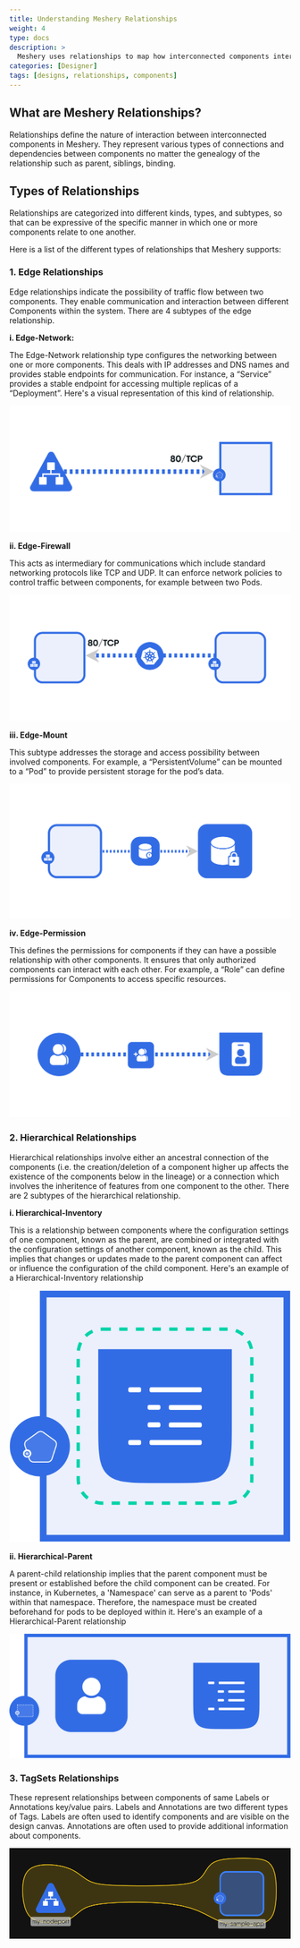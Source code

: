 ```yaml
---
title: Understanding Meshery Relationships
weight: 4
type: docs
description: >
  Meshery uses relationships to map how interconnected components interact.
categories: [Designer]
tags: [designs, relationships, components]
---
```


## What are Meshery Relationships?
Relationships define the nature of interaction between interconnected components in Meshery. They represent various types of connections and dependencies between components no matter the genealogy of the relationship such as parent, siblings, binding.

## Types of Relationships

Relationships are categorized into different kinds, types, and subtypes, so that can be expressive of the specific manner in which one or more components relate to one another.

Here is a list of the different types of relationships that Meshery supports:

### 1. Edge Relationships

Edge relationships indicate the possibility of traffic flow between two components. They enable communication and interaction between different Components within the system. There are 4 subtypes of the edge relationship.

**i. Edge-Network:**

The Edge-Network relationship type configures the networking between one or more components. This deals with IP addresses and DNS names and provides stable endpoints for communication. For instance, a “Service” provides a stable endpoint for accessing multiple replicas of a “Deployment”. Here's a visual representation of this kind of relationship.
   
  ![example of edge-network relationship](./EdgeNetworkRelationship.svg)
   
**ii. Edge-Firewall**

This acts as intermediary for communications which include standard networking protocols like TCP and UDP. It can enforce network policies to control traffic between components, for example between two Pods.
   
   ![example of edge-firewall relationship](./edge_firewall_relationship_pod_to_pod.svg)
   
**iii. Edge-Mount**

   This subtype addresses the storage and access possibility between involved components. For example, a “PersistentVolume” can be mounted to a “Pod” to provide persistent storage for the pod’s data.
   
   ![example of edge-mount relationship](./EdgeMountRelationship.svg)
   
**iv. Edge-Permission**

   This defines the permissions for components if they can have a possible relationship with other components. It ensures that only authorized components can interact with each other. For example, a “Role” can define permissions for Components to access specific resources.
   
   ![example of edge-permission relationship](./edge_permission_relationship_cluster_role_service_account.svg)


### 2. Hierarchical Relationships

Hierarchical relationships involve either an ancestral connection of the components (i.e. the creation/deletion of a component higher up affects the existence of the components below in the lineage) or a connection which involves the inheritence of features from one component to the other. There are 2 subtypes of the hierarchical relationship.

**i. Hierarchical-Inventory**

  This is a relationship between components where the configuration settings of one component, known as the parent, are combined or integrated with the configuration settings of another component, known as the child. This implies that changes or updates made to the parent component can affect or influence the configuration of the child component. Here's an example of a Hierarchical-Inventory relationship
   
   ![example of edge-permission relationship](./Hierachical_Inventory_Relationships.svg)
   
**ii. Hierarchical-Parent**

A parent-child relationship implies that the parent component must be present or established before the child component can be created. For instance, in Kubernetes, a 'Namespace' can serve as a parent to 'Pods' within that namespace. Therefore, the namespace must be created beforehand for pods to be deployed within it. Here's an example of a Hierarchical-Parent relationship
   
   ![example of edge-permission relationship](./Hierarchical_Parent_Relationship.svg)

### 3. TagSets Relationships

These represent relationships between components of same Labels or Annotations key/value pairs. Labels and Annotations are two different types of Tags. Labels are often used to identify components and are visible on the design canvas. Annotations are often used to provide additional information about components.

![example of Tag sets](./tags.png)